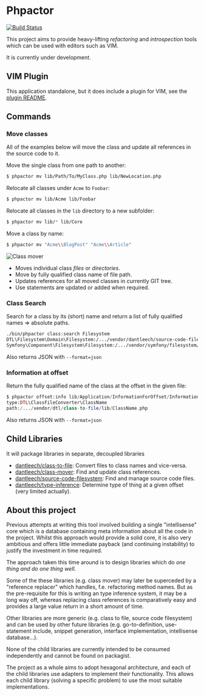 Phpactor
========

[![Build Status](https://travis-ci.org/dantleech/phpactor.svg?branch=master)](https://travis-ci.org/dantleech/phpactor)

This project aims to provide heavy-lifting *refactoring* and *introspection*
tools which can be used with editors such as VIM.

It is currently under development.

VIM Plugin
----------

This application standalone, but it does include a plugin for VIM, see the
[plugin README](https://github.com/dantleech/phpactor/tree/master/plugin/README.md).

Commands
--------

### Move classes

All of the examples below will move the class and update all references in the
source code to it.

Move the single class from one path to another:

```bash
$ phpactor mv lib/Path/To/MyClass.php lib/NewLocation.php
```

Relocate all classes under `Acme` to `Foobar`:

```bash
$ phpactor mv lib/Acme lib/Foobar
```

Relocate all classes in the `lib` directory to a new subfolder:

```bash
$ phpactor mv lib/* lib/Core
```

Move a class by name:

```bash
$ phpactor mv "Acme\\BlogPost" "Acme\\Article"
```

![Class mover](https://user-images.githubusercontent.com/530801/27299917-d0f6da86-5525-11e7-901e-f3881e3afd83.gif)

- Moves individual class *files* or *directories*.
- Move by fully qualified class name of file path.
- Updates references for all moved classes in currently GIT tree.
- Use statements are updated or added when required.

### Class Search

Search for a class by its (short) name and return a list of fully qualified
names => absolute paths.

```bash
./bin/phpactor class:search Filesystem
DTL\Filesystem\Domain\Filesystem:/.../vendor/dantleech/source-code-filesystem/lib/Domain/Filesystem.php
Symfony\Component\Filesystem\Filesystem:/.../vendor/symfony/filesystem/Filesystem.php
```

Also returns JSON with `--format=json`

### Information at offset

Return the fully qualified name of the class at the offset in the given file:

```php
$ phpactor offset:info lib/Application/InformationForOffset/InformationForOffset.php 1382
type:DTL\ClassFileConverter\ClassName
path:/.../vendor/dtl/class-to-file/lib/ClassName.php
```
Also returns JSON with `--format=json`

Child Libraries
---------------

It will package libraries in separate, decoupled libraries

- [dantleech/class-to-file](https://github.com/dantleech/class-to-file): Convert files to class names and vice-versa.
- [dantleech/class-mover](https://github.com/dantleech/class-mover): Find and update class references.
- [dantleech/source-code-filesystem](https://github.com/dantleech/source-code-filesystem): Find and manage source code files.
- [dantleech/type-inference](https://github.com/dantleech/type-inference): Determine type of thing at a given offset (very limited actually).

About this project
------------------

Previous attempts at writing this tool involved building a single
"intellisense" core which is a database containing meta information about all
the code in the project. Whilst this approach would provide a solid core, it
is also very ambitious and offers little immediate payback (and continuing
instability) to justify the investment in time required.

The approach taken this time around is to design libraries which do *one thing
and do one thing well*. 

Some of the these libraries (e.g. class mover) may later be superceded by a
"reference replacer" which handles, f.e. refactoring method names. But as the
pre-requisite for this is writing an type inference system, it may be a long
way off, whereas replacing class references is comparatively easy and provides
a large value return in a short amount of time.

Other libraries are more generic (e.g. class to file, source code filesystem)
and can be used by other future libraries (e.g. go-to-definition,
use-statement include, snippet generation, interface implementation,
intellisense database...).

None of the child libraries are currently intended to be consumed
independently and cannot be found on packagist.

The project as a whole aims to adopt hexagonal architecture, and each of the
child libraries use adapters to implement their functionality. This allows
each child library (solving a specific problem) to use the most suitable
implementations.
